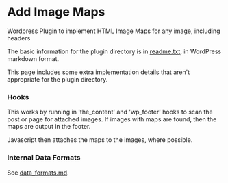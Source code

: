 # Add Image Maps ###

Wordpress Plugin to implement HTML Image Maps for any image, including headers

The basic information for the plugin directory is in [readme.txt](readme.txt), in WordPress markdown format.

This page includes some extra implementation details that aren't appropriate for the plugin directory.

### Hooks

This works by running in 'the_content' and 'wp_footer' hooks to scan the post or
page for attached images. If images with maps are found, then the maps are
output in the footer. 

Javascript then attaches the maps to the images, where possible.

### Internal Data Formats

See [data_formats.md](data_formats.md).
